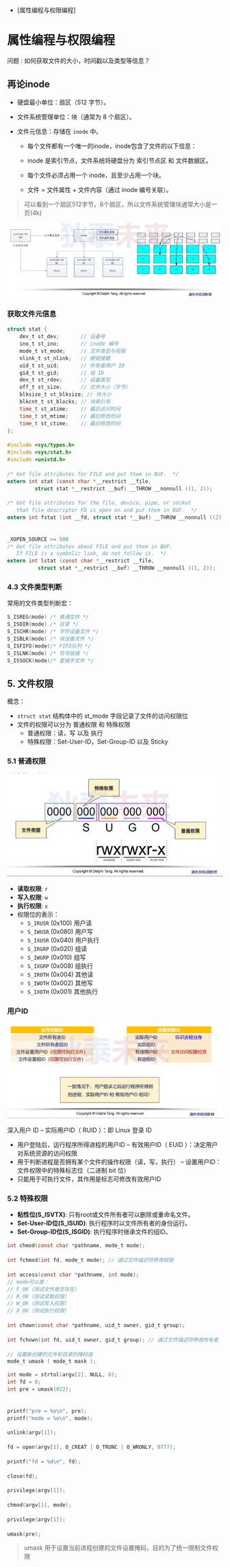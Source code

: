 - [属性编程与权限编程]

# 属性编程与权限编程

问题 : 如何获取文件的大小，时间戳以及类型等信息？

## 再论inode

* 硬盘最小单位：扇区（512 字节）。

* 文件系统管理单位：块（通常为 8 个扇区）。

* 文件元信息：存储在 ```inode``` 中。

  * 每个文件都有一个唯一的inode，inode包含了文件的以下信息：

  * inode 是索引节点，文件系统将硬盘分为 索引节点区 和 文件数据区。
  
  * 每个文件必须占用一个 inode，且至少占用一个块。

  * 文件 = 文件属性 + 文件内容（通过 inode 编号关联）。

> 可以看到一个扇区512字节，8个扇区，所以文件系统管理块通常大小是一页(4k)

![属性编程与权限编程1](./pic/属性编程与权限编程1.png)

### 获取文件元信息

```C
struct stat {
    dev_t st_dev;       // 设备号
    ino_t st_ino;       // inode 编号
    mode_t st_mode;     // 文件类型与权限
    nlink_t st_nlink;   // 硬链接数
    uid_t st_uid;       // 所有者用户 ID
    gid_t st_gid;       // 组 ID
    dev_t st_rdev;      // 设备类型
    off_t st_size;      // 文件大小（字节）
    blksize_t st_blksize; // 块大小
    blkcnt_t st_blocks; // 块索引号
    time_t st_atime;    // 最后访问时间
    time_t st_mtime;    // 最后修改时间
    time_t st_ctime;    // 最后修改时间
};

#include <sys/types.h>
#include <sys/stat.h>
#include <unistd.h>

/* Get file attributes for FILE and put them in BUF.  */
extern int stat (const char *__restrict __file,
		 struct stat *__restrict __buf) __THROW __nonnull ((1, 2));

/* Get file attributes for the file, device, pipe, or socket
   that file descriptor FD is open on and put them in BUF.  */
extern int fstat (int __fd, struct stat *__buf) __THROW __nonnull ((2));


_XOPEN_SOURCE >= 500
/* Get file attributes about FILE and put them in BUF.
   If FILE is a symbolic link, do not follow it.  */
extern int lstat (const char *__restrict __file,
		  struct stat *__restrict __buf) __THROW __nonnull ((1, 2));
```

### 4.3 文件类型判断

常用的文件类型判断宏：
```c
S_ISREG(mode) /* 普通文件 */
S_ISDIR(mode) /* 目录 */
S_ISCHR(mode) /* 字符设备文件 */
S_ISBLK(mode) /* 块设备文件 */
S_ISFIFO(mode)/* FIFO队列 */
S_ISLNK(mode) /* 符号链接 */
S_ISSOCK(mode)/* 套接字文件 */
```

## 5. 文件权限

概念：
* ```struct stat``` 结构体中的 st_mode 字段记录了文件的访问权限位
* 文件的权限可以分为 普通权限 和 特殊权限
   * 普通权限：读，写 以及 执行
   * 特殊权限：Set-User-ID，Set-Group-ID 以及 Sticky

### 5.1 普通权限

![属性编程和权限编程1.png](./pic/属性编程和权限编程2.png)

- **读取权限**: `r`
- **写入权限**: `w`
- **执行权限**: `x`
- 权限位的表示：
  - `S_IRUSR` (0x100) 用户读
  - `S_IWUSR` (0x080) 用户写
  - `S_IXUSR` (0x040) 用户执行
  - `S_IRGRP` (0x020) 组读
  - `S_IWGRP` (0x010) 组写
  - `S_IXGRP` (0x008) 组执行
  - `S_IROTH` (0x004) 其他读
  - `S_IWOTH` (0x002) 其他写
  - `S_IXOTH` (0x001) 其他执行

### 用户ID

![属性编程与权限编程3.png](./pic/属性编程与权限编程3.png)

深入用户 ID 
– 实际用户ID（ RUID ）：即 Linux 登录 ID
   * 用户登陆后，运行程序所得进程的用户ID
– 有效用户ID（ EUID ）：决定用户对系统资源的访问权限
   * 用于判断进程是否拥有某个文件的操作权限（读，写，执行）
– 设置用户ID：文件权限中的特殊标志位（二进制 bit 位）
   * 只能用于可执行文件，其作用是标志可修改有效用户ID

### 5.2 特殊权限
- **粘性位(S_ISVTX)**: 只有root或文件所有者可以删除或重命名文件。
- **Set-User-ID位(S_ISUID)**: 执行程序时以文件所有者的身份运行。
- **Set-Group-ID位(S_ISGID)**: 执行程序时继承文件的组ID。


```c
int chmod(const char *pathname, mode_t mode);

int fchmod(int fd, mode_t mode); // 通过文件描述符修改权限

int access(const char *pathname, int mode);
// mode可以是：
// F_OK（测试文件是否存在）
// R_OK（测试读取权限）
// W_OK（测试写入权限）
// X_OK（测试执行权限）

int chown(const char *pathname, uid_t owner, gid_t group);

int fchown(int fd, uid_t owner, gid_t group); // 通过文件描述符修改所有者

// 设置新创建的文件和目录的掩码值
mode_t umask ( mode_t mask );

```
```C
int mode = strtol(argv[2], NULL, 8);
int fd = 0;
int pre = umask(022);


printf("pre = %o\n", pre);
printf("mode = %o\n", mode);

unlink(argv[1]);

fd = open(argv[1], O_CREAT | O_TRUNC | O_WRONLY, 0777);

printf("fd = %d\n", fd);

close(fd);

privilege(argv[1]);

chmod(argv[1], mode);

privilege(argv[1]);

umask(pre);
```
> umask 用于设置当前进程创建的文件设置掩码，目的为了统一限制文件权限